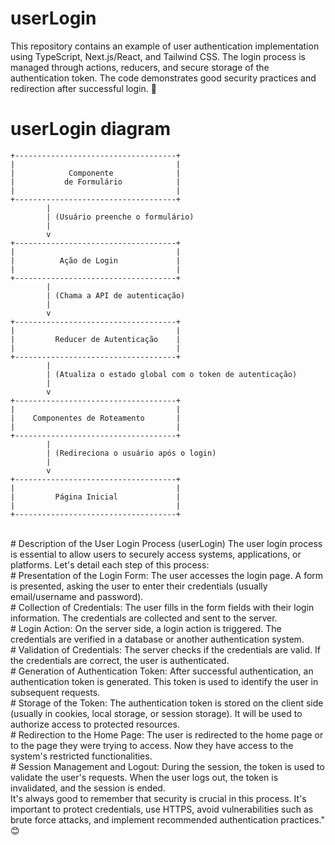 # userLogin
This repository contains an example of user authentication implementation using TypeScript, Next.js/React, and Tailwind CSS. The login process is managed through actions, reducers, and secure storage of the authentication token. The code demonstrates good security practices and redirection after successful login. 🤩
<br>
# userLogin diagram
```
+------------------------------------+
|                                    |
|            Componente              |
|           de Formulário            |
|                                    |
+------------------------------------+
        |
        | (Usuário preenche o formulário)
        |
        v
+------------------------------------+
|                                    |
|          Ação de Login             |
|                                    |
+------------------------------------+
        |
        | (Chama a API de autenticação)
        |
        v
+------------------------------------+
|                                    |
|         Reducer de Autenticação    |
|                                    |
+------------------------------------+
        |
        | (Atualiza o estado global com o token de autenticação)
        |
        v
+------------------------------------+
|                                    |
|    Componentes de Roteamento       |
|                                    |
+------------------------------------+
        |
        | (Redireciona o usuário após o login)
        |
        v
+------------------------------------+
|                                    |
|         Página Inicial             |
|                                    |
+------------------------------------+
```

<br>
# Description of the User Login Process (userLogin)
The user login process is essential to allow users to securely access systems, applications, or platforms. Let's detail each step of this process:
<br>
# Presentation of the Login Form:
The user accesses the login page.
A form is presented, asking the user to enter their credentials (usually email/username and password).
<br>
# Collection of Credentials:
The user fills in the form fields with their login information.
The credentials are collected and sent to the server.
<br>
# Login Action:
On the server side, a login action is triggered.
The credentials are verified in a database or another authentication system.
<br>
# Validation of Credentials:
The server checks if the credentials are valid.
If the credentials are correct, the user is authenticated.
<br>
# Generation of Authentication Token:
After successful authentication, an authentication token is generated.
This token is used to identify the user in subsequent requests.
<br>
# Storage of the Token:
The authentication token is stored on the client side (usually in cookies, local storage, or session storage).
It will be used to authorize access to protected resources.
<br> 
# Redirection to the Home Page:
The user is redirected to the home page or to the page they were trying to access.
Now they have access to the system's restricted functionalities.
<br>
# Session Management and Logout:
During the session, the token is used to validate the user's requests.
When the user logs out, the token is invalidated, and the session is ended.
<br>
It's always good to remember that security is crucial in this process. It's important to protect credentials, use HTTPS, avoid vulnerabilities such as brute force attacks, and implement recommended authentication practices." 😊
